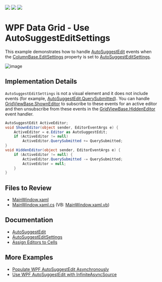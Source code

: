 <!-- default badges list -->
![](https://img.shields.io/endpoint?url=https://codecentral.devexpress.com/api/v1/VersionRange/325781482/19.1.3%2B)
[![](https://img.shields.io/badge/Open_in_DevExpress_Support_Center-FF7200?style=flat-square&logo=DevExpress&logoColor=white)](https://supportcenter.devexpress.com/ticket/details/T961510)
[![](https://img.shields.io/badge/📖_How_to_use_DevExpress_Examples-e9f6fc?style=flat-square)](https://docs.devexpress.com/GeneralInformation/403183)
<!-- default badges end -->

# WPF Data Grid - Use AutoSuggestEditSettings

This example demonstrates how to handle [AutoSuggestEdit](https://docs.devexpress.com/WPF/DevExpress.Xpf.Editors.AutoSuggestEdit) events when the [ColumnBase.EditSettings](https://docs.devexpress.com/WPF/DevExpress.Xpf.Grid.ColumnBase.EditSettings) property is set to [AutoSuggestEditSettings](https://docs.devexpress.com/WPF/DevExpress.Xpf.Editors.Settings.AutoSuggestEditSettings). 

![image](https://github.com/DevExpress-Examples/how-to-use-autosuggesteditsettings-in-data-grid/assets/65009440/26774fdc-2470-4a0f-aac7-f860dea8fd59)

## Implementation Details

`AutoSuggestEditSettings` is not a visual element and it does not include events (for example, [AutoSuggestEdit.QuerySubmitted](https://docs.devexpress.com/WPF/DevExpress.Xpf.Editors.AutoSuggestEdit.QuerySubmitted)). You can handle [GridViewBase.ShownEditor](https://docs.devexpress.com/WPF/DevExpress.Xpf.Grid.GridViewBase.ShownEditor) to subscribe to these events for an active editor and then unsubscribe from these events in the [GridViewBase.HiddenEditor](https://docs.devexpress.com/WPF/DevExpress.Xpf.Grid.GridViewBase.HiddenEditor) event handler.

```cs
AutoSuggestEdit ActiveEditor;
void ShownEditor(object sender, EditorEventArgs e) {
    ActiveEditor = e.Editor as AutoSuggestEdit;
    if (ActiveEditor != null)
        ActiveEditor.QuerySubmitted += QuerySubmitted;
}
void HiddenEditor(object sender, EditorEventArgs e) {
    if (ActiveEditor != null) {
        ActiveEditor.QuerySubmitted -= QuerySubmitted;
        ActiveEditor = null;
    }
}
```

## Files to Review

* [MainWindow.xaml](./CS/MainWindow.xaml)
* [MainWindow.xaml.cs](./CS/MainWindow.xaml.cs) (VB: [MainWindow.xaml.vb](./VB/MainWindow.xaml.vb))

## Documentation

* [AutoSuggestEdit](https://docs.devexpress.com/WPF/DevExpress.Xpf.Editors.AutoSuggestEdit)
* [AutoSuggestEditSettings](https://docs.devexpress.com/WPF/DevExpress.Xpf.Editors.Settings.AutoSuggestEditSettings)
* [Assign Editors to Cells](https://docs.devexpress.devx/WPF/401011/controls-and-libraries/data-grid/data-editing-and-validation/modify-cell-values/assign-an-editor-to-a-cell)

## More Examples

* [Populate WPF AutoSuggestEdit Asynchronously](https://github.com/DevExpress-Examples/How-to-populate-AutoSuggestEdit-asynchronously)
* [Use WPF AutoSuggestEdit with InfiniteAsyncSource](https://github.com/DevExpress-Examples/How-to-use-AutoSuggestEdit-with-InfiniteAsyncSource)
